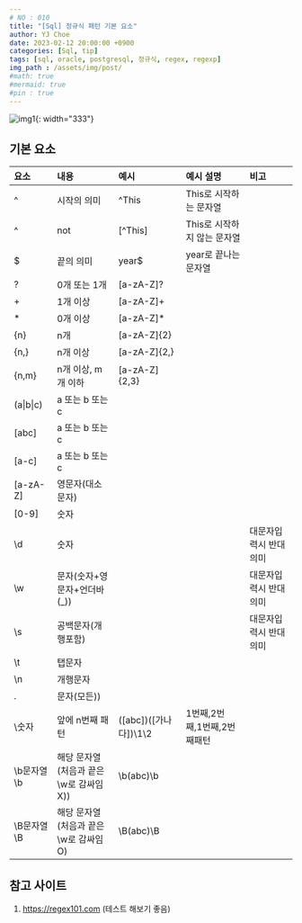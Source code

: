 ```yaml
---
# NO : 010
title: "[Sql] 정규식 패턴 기본 요소"
author: YJ Choe
date: 2023-02-12 20:00:00 +0900
categories: [Sql, tip]
tags: [sql, oracle, postgresql, 정규식, regex, regexp]
img_path : /assets/img/post/
#math: true
#mermaid: true
#pin : true
---
```

![img1](010_01.png){: width="333"}



## 기본 요소

| 요소                      | 내용          | 예시 |      예시 설명|비고|
|:-----------------------------|:-----------------|:--------|:--------|:--------|
| ^          | 시작의 의미     | ^This |This로 시작하는 문자열||
| ^          | not     | [^This] | This로 시작하지 않는 문자열||
| $          | 끝의 의미     | year$ | year로 끝나는 문자열||
| ?          | 0개 또는 1개     | [a-zA-Z]? |||
| +          | 1개 이상     | [a-zA-Z]+ |||
| *          | 0개 이상     | [a-zA-Z]* |||
| {n}          | n개     | [a-zA-Z]{2} |||
| {n,}          | n개 이상 | [a-zA-Z]{2,} |||
| {n,m}          | n개 이상, m개 이하     | [a-zA-Z]{2,3} |||
| (a\|b\|c)         | a 또는 b 또는 c     |  |||
| [abc]         | a 또는 b 또는 c     |  |||
| [a-c]         | a 또는 b 또는 c     |  |||
| [a-zA-Z]         | 영문자(대소문자)     |  ||
| [0-9]         | 숫자     |  ||
| \d         | 숫자   |  ||대문자입력시 반대 의미|
| \w         | 문자(숫자+영문자+언더바(_))     ||  |대문자입력시 반대 의미|
| \s         | 공백문자(개행포함)     |  ||대문자입력시 반대 의미|
| \t         | 탭문자     |  ||
| \n         | 개행문자     |  ||
| .         | 문자(모든))     |  |
| \숫자        | 앞에 n번째 패턴     | ([abc])([가나다])\1\2 | 1번째,2번째,1번째,2번째패턴 
| \b문자열\b         | 해당 문자열<br>(처음과 끝은 \w로 감싸임X))    | \b(abc)\b |
| \B문자열\B         | 해당 문자열<br>(처음과 끝은 \w로 감싸임O)    | \B(abc)\B |


## 참고 사이트
1. <https://regex101.com>  (테스트 해보기 좋음)
